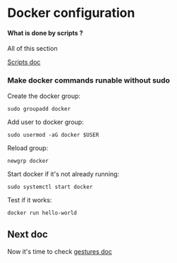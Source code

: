# Docker configuration

#### What is done by scripts ?
All of this section

[Scripts doc](doc/scripts.md)

### Make docker commands runable without sudo

Create the docker group:
```
sudo groupadd docker
```

Add user to docker group:
```
sudo usermod -aG docker $USER
```

Reload group:
```
newgrp docker
```

Start docker if it's not already running:
```
sudo systemctl start docker
```

Test if it works:
```
docker run hello-world
```

## Next doc

Now it's time to check [gestures doc](doc/gestures.md)
